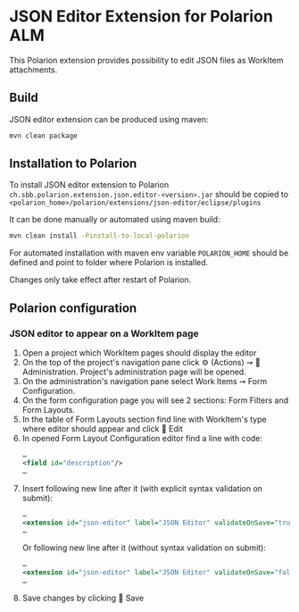 # JSON Editor Extension for Polarion ALM

This Polarion extension provides possibility to edit JSON files as WorkItem attachments.

## Build

JSON editor extension can be produced using maven:
```bash
mvn clean package
```

## Installation to Polarion

To install JSON editor extension to Polarion `ch.sbb.polarion.extension.json.editor-<version>.jar` should be copied to `<polarion_home>/polarion/extensions/json-editor/eclipse/plugins`

It can be done manually or automated using maven build:
```bash
mvn clean install -Pinstall-to-local-polarion
```
For automated installation with maven env variable `POLARION_HOME` should be defined and point to folder where Polarion is installed.

Changes only take effect after restart of Polarion.

## Polarion configuration

### JSON editor to appear on a WorkItem page

1. Open a project which WorkItem pages should display the editor
2. On the top of the project's navigation pane click ⚙ (Actions) ➙ 🔧 Administration. Project's administration page will be opened.
3. On the administration's navigation pane select Work Items ➙ Form Configuration.
4. On the form configuration page you will see 2 sections: Form Filters and Form Layouts.
5. In the table of Form Layouts section find line with WorkItem's type where editor should appear and click 📝 Edit
6. In opened Form Layout Configuration editor find a line with code:
   ```xml
   …
   <field id="description"/>
   …
   ```
7. Insert following new line after it (with explicit syntax validation on submit):
   ```xml
   …
   <extension id="json-editor" label="JSON Editor" validateOnSave="true"/>
   …
   ```
   Or following new line after it (without syntax validation on submit):
   ```xml
   …
   <extension id="json-editor" label="JSON Editor" validateOnSave="false"/>
   …
   ```
8. Save changes by clicking 💾 Save
